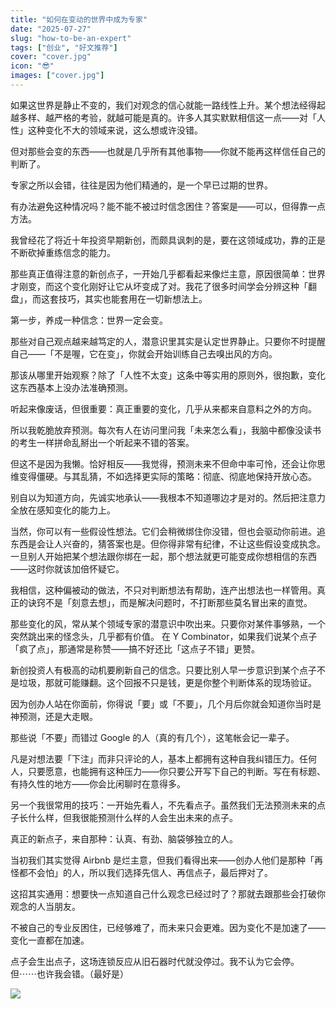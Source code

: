 ```yaml
---
title: "如何在变动的世界中成为专家"
date: "2025-07-27"
slug: "how-to-be-an-expert"
tags: ["创业", "好文推荐"]
cover: "cover.jpg"
icon: "😎"
images: ["cover.jpg"]
---
```

如果这世界是静止不变的，我们对观念的信心就能一路线性上升。某个想法经得起越多样、越严格的考验，就越可能是真的。许多人其实默默相信这一点——对「人性」这种变化不大的领域来说，这么想或许没错。



但对那些会变的东西——也就是几乎所有其他事物——你就不能再这样信任自己的判断了。



专家之所以会错，往往是因为他们精通的，是一个早已过期的世界。



有办法避免这种情况吗？能不能不被过时信念困住？答案是——可以，但得靠一点方法。



我曾经花了将近十年投资早期新创，而颇具讽刺的是，要在这领域成功，靠的正是不断砍掉重练信念的能力。



那些真正值得注意的新创点子，一开始几乎都看起来像烂主意，原因很简单：世界才刚变，而这个变化刚好让它从坏变成了对。我花了很多时间学会分辨这种「翻盘」，而这套技巧，其实也能套用在一切新想法上。



第一步，养成一种信念：世界一定会变。



那些对自己观点越来越笃定的人，潜意识里其实是认定世界静止。只要你不时提醒自己——「不是喔，它在变」，你就会开始训练自己去嗅出风的方向。



那该从哪里开始观察？除了「人性不太变」这条中等实用的原则外，很抱歉，变化这东西基本上没办法准确预测。



听起来像废话，但很重要：真正重要的变化，几乎从来都来自意料之外的方向。



所以我乾脆放弃预测。每次有人在访问里问我「未来怎么看」，我脑中都像没读书的考生一样拼命乱掰出一个听起来不错的答案。



但这不是因为我懒。恰好相反——我觉得，预测未来不但命中率可怜，还会让你思维变得僵硬。与其乱猜，不如选择更实际的策略：彻底、彻底地保持开放心态。



别自以为知道方向，先诚实地承认——我根本不知道哪边才是对的。然后把注意力全放在感知变化的能力上。



当然，你可以有一些假设性想法。它们会稍微绑住你没错，但也会驱动你前进。追东西是会让人兴奋的，猜答案也是。但你得非常有纪律，不让这些假设变成执念。
一旦别人开始把某个想法跟你绑在一起，那个想法就更可能变成你想相信的东西——这时你就该加倍怀疑它。



我相信，这种偏被动的做法，不只对判断想法有帮助，连产出想法也一样管用。真正的诀窍不是「刻意去想」，而是解决问题时，不打断那些莫名冒出来的直觉。



那些变化的风，常从某个领域专家的潜意识中吹出来。只要你对某件事够熟，一个突然跳出来的怪念头，几乎都有价值。
在 Y Combinator，如果我们说某个点子「疯了点」，那通常是称赞——搞不好还比「这点子不错」更赞。



新创投资人有极高的动机要刷新自己的信念。只要比别人早一步意识到某个点子不是垃圾，那就可能赚翻。这个回报不只是钱，更是你整个判断体系的现场验证。



因为创办人站在你面前，你得说「要」或「不要」，几个月后你就会知道你当时是神预测，还是大走眼。



那些说「不要」而错过 Google 的人（真的有几个），这笔帐会记一辈子。



凡是对想法要「下注」而非只评论的人，基本上都拥有这种自我纠错压力。任何人，只要愿意，也能拥有这种压力——你只要公开写下自己的判断。写在有标题、有持久性的地方——你会比闲聊时在意得多。



另一个我很常用的技巧：一开始先看人，不先看点子。虽然我们无法预测未来的点子长什么样，但我很能预测什么样的人会生出未来的点子。



真正的新点子，来自那种：认真、有劲、脑袋够独立的人。



当初我们其实觉得 Airbnb 是烂主意，但我们看得出来——创办人他们是那种「再怪都不会怕」的人，所以我们选择先信人、再信点子，最后押对了。



这招其实通用：想要快一点知道自己什么观念已经过时了？那就去跟那些会打破你观念的人当朋友。



不被自己的专业反困住，已经够难了，而未来只会更难。因为变化不是加速了——变化一直都在加速。



点子会生出点子，这场连锁反应从旧石器时代就没停过。我不认为它会停。
但⋯⋯也许我会错。（最好是）




![](https://prod-files-secure.s3.us-west-2.amazonaws.com/112d0858-5090-4d34-a606-b75eb8d65fd2/46476355-9cf3-4e99-9b7a-3531bc426380/1000202064.png?X-Amz-Algorithm=AWS4-HMAC-SHA256&X-Amz-Content-Sha256=UNSIGNED-PAYLOAD&X-Amz-Credential=ASIAZI2LB466VU7WYBZC%2F20250729%2Fus-west-2%2Fs3%2Faws4_request&X-Amz-Date=20250729T164723Z&X-Amz-Expires=3600&X-Amz-Security-Token=IQoJb3JpZ2luX2VjEID%2F%2F%2F%2F%2F%2F%2F%2F%2F%2FwEaCXVzLXdlc3QtMiJHMEUCIAyf5bOM%2B7YbvXu0RGZA2xbjL%2B55ODW%2FIBL988Tb0%2BJpAiEAwtBTPLQOG5CgyCLMLbGV7emRsIMCL6B2k854Abdq1lAqiAQIqf%2F%2F%2F%2F%2F%2F%2F%2F%2F%2FARAAGgw2Mzc0MjMxODM4MDUiDNDF2%2F4NolAnPTu5cSrcA1crZRkNxe34Kdn%2FyPZ4So%2BUBs6aymhwkvf7Tuv6Umqc36mAn8V65bJSG4LQk9WoOImhtgjOxz5C%2F6jagMuOm0JPThzcovqEUtjmaoFDiw1BwH6V23DYkknpRsmkEGx4a20ZQ3%2BPUOYNpaB5GQp6lQZJGfL1qinnC9ayVvwMPljSrsXbqcppsYROOUX1TwzIPpnheIZIsXJ1oQw2Zy4uuuM%2BhYbYdrJZTLPof4AaHK9mCSLPAtJIzQCWPrMTAwE7KYntOlQj%2FBiYIFKtpPOSXlQ7E6z0OCFnzizrEq%2BMwtMmVmYLNkBDpAU51DktkTsuUgeF8eqKuCre2Hw5P36vEMaH%2Bhg6AFLIyUjc1dJUkxfNhrSl5KClxuenujBW73TZeYblu62LvjqPWVcqB%2Fk3A1PJQLMVAtP%2FyQpGzppdEOhLapxp49L%2BG7S0dE2FO8GQSsEPfzn9xBC62qWaHg9sdfzrif11wrSBsFOeEhQ6L%2BlfBKzWq6ilmqAUXQUWqNwrSHkjUJtDjqVvviXJAdJzJHByKndPIKJzOtO3BFI4WyHktyFXRP39WryCRT9G0FfWGtd7XxPHFiR9zVtRDeZPhDuGwTcZw0YBa7ij0Yq6CIEHYWP2N4wQ8w%2F6yNMdMO3do8QGOqUBAXhitdgyUqP9L6wwus5idkNDpaR26Wyrfz2Qf5yqtdivDDUe67dRKERyEjLyWi49wbQ4sAocPk7GeygKcB1KD6r5wWOaAZczW77yQWUC6Ih%2B%2FPwsMdHj2qkAUiiH5y2mlklKYMrMRvXsIEd%2BuMgXYgUm5SNj3rMsJbc3bzW3pnzK6yLIUUGAtBlMZnmv%2BLbzEFQ71z%2FCD29a6uv2Xml%2FKbSOvzDS&X-Amz-Signature=123c51e5e46480d1c001c9d2441c2e45f1bd0d5db9001fdd9d0b38860e7afa5e&X-Amz-SignedHeaders=host&x-amz-checksum-mode=ENABLED&x-id=GetObject)


